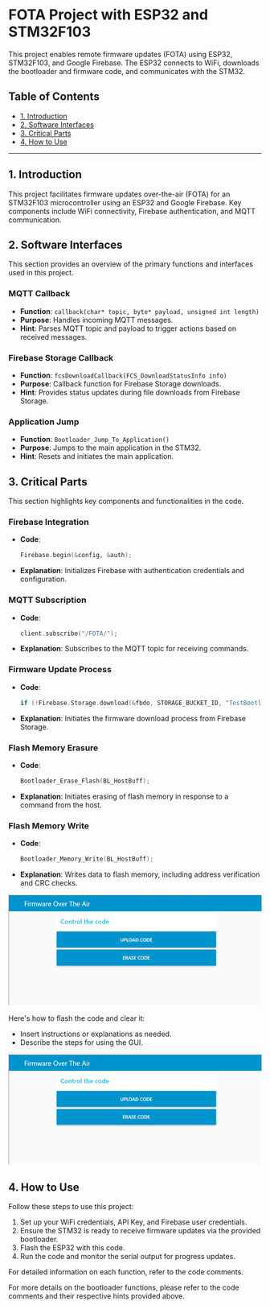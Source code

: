# FOTA Project with ESP32 and STM32F103

This project enables remote firmware updates (FOTA) using ESP32, STM32F103, and Google Firebase. The ESP32 connects to WiFi, downloads the bootloader and firmware code, and communicates with the STM32.

## Table of Contents

- [1. Introduction](#1-introduction)
- [2. Software Interfaces](#2-software-interfaces)
- [3. Critical Parts](#3-critical-parts)
- [4. How to Use](#4-how-to-use)

---

## 1. Introduction

This project facilitates firmware updates over-the-air (FOTA) for an STM32F103 microcontroller using an ESP32 and Google Firebase. Key components include WiFi connectivity, Firebase authentication, and MQTT communication.

## 2. Software Interfaces

This section provides an overview of the primary functions and interfaces used in this project.

### MQTT Callback

- **Function**: `callback(char* topic, byte* payload, unsigned int length)`
- **Purpose**: Handles incoming MQTT messages.
- **Hint**: Parses MQTT topic and payload to trigger actions based on received messages.

### Firebase Storage Callback

- **Function**: `fcsDownloadCallback(FCS_DownloadStatusInfo info)`
- **Purpose**: Callback function for Firebase Storage downloads.
- **Hint**: Provides status updates during file downloads from Firebase Storage.

### Application Jump

- **Function**: `Bootloader_Jump_To_Application()`
- **Purpose**: Jumps to the main application in the STM32.
- **Hint**: Resets and initiates the main application.

## 3. Critical Parts

This section highlights key components and functionalities in the code.

### Firebase Integration

- **Code**: 
    ```cpp
    Firebase.begin(&config, &auth);
    ```
- **Explanation**: Initializes Firebase with authentication credentials and configuration.

### MQTT Subscription

- **Code**: 
    ```cpp
    client.subscribe("/FOTA/");
    ```
- **Explanation**: Subscribes to the MQTT topic for receiving commands.

### Firmware Update Process

- **Code**: 
    ```cpp
    if (!Firebase.Storage.download(&fbdo, STORAGE_BUCKET_ID, "TestBootloader.bin", "/updat.bin", mem_storage_type_flash, fcsDownloadCallback))
    ```
- **Explanation**: Initiates the firmware download process from Firebase Storage.

### Flash Memory Erasure

- **Code**: 
    ```cpp
    Bootloader_Erase_Flash(BL_HostBuff);
    ```
- **Explanation**: Initiates erasing of flash memory in response to a command from the host.

### Flash Memory Write

- **Code**: 
    ```cpp
    Bootloader_Memory_Write(BL_HostBuff);
    ```
- **Explanation**: Writes data to flash memory, including address verification and CRC checks.


![GUI](./ESP8266/Supplymentary/GUI.jpg)

Here's how to flash the code and clear it:
- Insert instructions or explanations as needed.
- Describe the steps for using the GUI.

![GUI](./ESP8266/Supplymentary/GUI.jpg)


## 4. How to Use

Follow these steps to use this project:

1. Set up your WiFi credentials, API Key, and Firebase user credentials.
2. Ensure the STM32 is ready to receive firmware updates via the provided bootloader.
3. Flash the ESP32 with this code.
4. Run the code and monitor the serial output for progress updates.

For detailed information on each function, refer to the code comments.

For more details on the bootloader functions, please refer to the code comments and their respective hints provided above.
